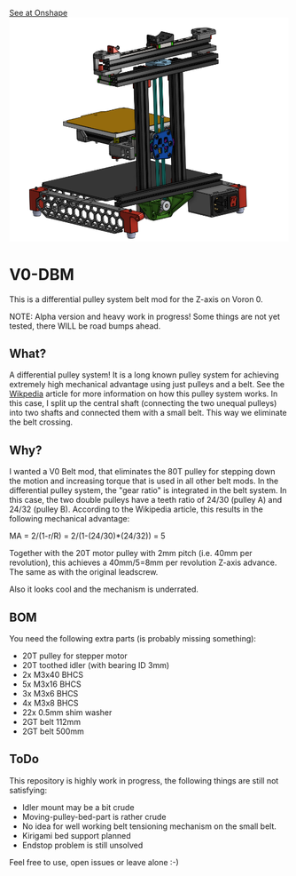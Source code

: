 [See at Onshape](https://cad.onshape.com/documents/652155fb16d5bfa4e40363ce/w/0de7fce5d378ec45beba7939/e/0d8c25df57177126b288434d?renderMode=0&uiState=625118011183de28f2984f7c)
![alt text](Images/V0-DBM.png)

# V0-DBM
This is a differential pulley system belt mod for the Z-axis on Voron 0. 

NOTE: Alpha version and heavy work in progress! Some things are not yet tested, there WILL be road bumps ahead.

## What?
A differential pulley system! It is a long known pulley system for achieving extremely high mechanical advantage using just pulleys and a belt.
See the [Wikpedia](https://en.wikipedia.org/wiki/Differential_pulley) article for more information on how this pulley system works. In this case, I split up the central shaft (connecting the two unequal pulleys) into two shafts and connected them with a small belt. This way we eliminate the belt crossing.

## Why?
I wanted a V0 Belt mod, that eliminates the 80T pulley for stepping down the motion and increasing torque that is used in all other belt mods. In the differential pulley system, the "gear ratio" is integrated in the belt system. In this case, the two double pulleys have a teeth ratio of 24/30 (pulley A) and 24/32 (pulley B). According to the Wikipedia article, this results in the following mechanical advantage:

MA = 2/(1-r/R) = 2/(1-(24/30)*(24/32)) = 5

Together with the 20T motor pulley with 2mm pitch (i.e. 40mm per revolution), this achieves a 40mm/5=8mm per revolution Z-axis advance. The same as with the original leadscrew.

Also it looks cool and the mechanism is underrated.

## BOM
You need the following extra parts (is probably missing something):
- 20T pulley for stepper motor
- 20T toothed idler (with bearing ID 3mm)
- 2x M3x40 BHCS
- 5x M3x16 BHCS
- 3x M3x6 BHCS
- 4x M3x8 BHCS
- 22x 0.5mm shim washer
- 2GT belt 112mm
- 2GT belt 500mm

## ToDo
This repository is highly work in progress, the following things are still not satisfying:
- Idler mount may be a bit crude
- Moving-pulley-bed-part is rather crude
- No idea for well working belt tensioning mechanism on the small belt.
- Kirigami bed support planned
- Endstop problem is still unsolved


Feel free to use, open issues or leave alone :-)


